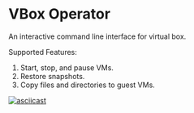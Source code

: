 # VBox Operator
An interactive command line interface for virtual box.

Supported Features:
1. Start, stop, and pause VMs.
2. Restore snapshots.
3. Copy files and directories to guest VMs.

[![asciicast](https://asciinema.org/a/eL4W80xzruLS1nVz2B359xfoo.svg)](https://asciinema.org/a/eL4W80xzruLS1nVz2B359xfoo)
